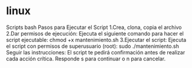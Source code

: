 # linux
Scripts bash
Pasos para Ejecutar el Script
1.Crea, clona, copia el archivo
2.Dar permisos de ejecución:
  Ejecuta el siguiente comando para hacer el script ejecutable:
  chmod +x mantenimiento.sh
3.Ejecutar el script:
  Ejecuta el script con permisos de superusuario (root):
sudo ./mantenimiento.sh
Seguir las instrucciones:
El script te pedirá confirmación antes de realizar cada acción crítica. Responde s para continuar o n para cancelar.
